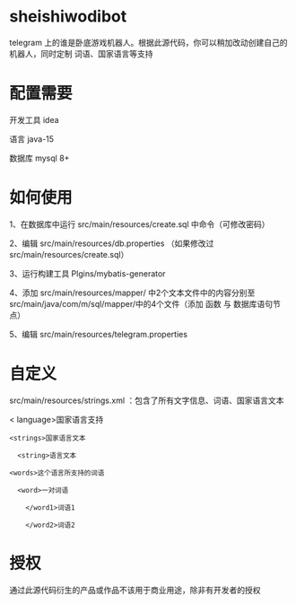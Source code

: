 # sheishiwodibot

telegram 上的谁是卧底游戏机器人。根据此源代码，你可以稍加改动创建自己的机器人，同时定制 词语、国家语言等支持

# 配置需要
开发工具 idea

语言 java-15

数据库 mysql 8+

# 如何使用
1、在数据库中运行 src/main/resources/create.sql 中命令（可修改密码）

2、编辑 src/main/resources/db.properties （如果修改过src/main/resources/create.sql）

3、运行构建工具 Plgins/mybatis-generator

4、添加 src/main/resources/mapper/ 中2个文本文件中的内容分别至src/main/java/com/m/sql/mapper/中的4个文件（添加 函数 与 数据库语句节点）

5、编辑 src/main/resources/telegram.properties

# 自定义

src/main/resources/strings.xml ：包含了所有文字信息、词语、国家语言文本 

  <language> < language>国家语言支持
  
    <strings>国家语言文本 
      
      <string>语言文本
        
    <words>这个语言所支持的词语
      
      <word>一对词语
        
        </word1>词语1
      
        </word2>词语2
 </language>

# 授权
通过此源代码衍生的产品或作品不该用于商业用途，除非有开发者的授权
